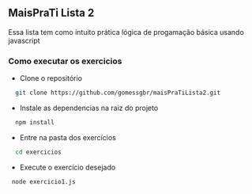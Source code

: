 ## MaisPraTi Lista 2 


Essa lista tem como intuito prática lógica de progamação básica usando javascript

### Como executar os exercicios 
- Clone o repositório 
```bash 
  git clone https://github.com/gomessgbr/maisPraTiLista2.git
```

- Instale as dependencias na raiz do projeto
```bash
  npm install 
```
- Entre na pasta dos exercícios
```bash
  cd exercicios
```
- Execute o exercício desejado
 ```bash
  node exercicio1.js
 ```